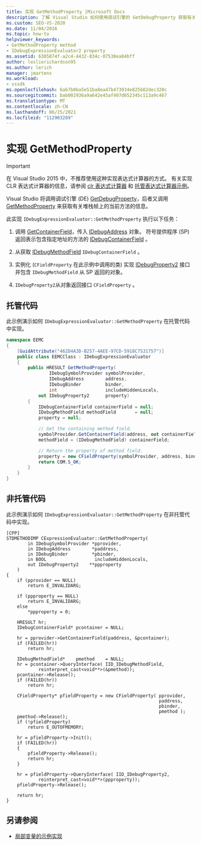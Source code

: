 ```yaml
---
title: 实现 GetMethodProperty |Microsoft Docs
description: 了解 Visual Studio 如何使用调试引擎的 GetDebugProperty 获取有关堆栈帧上的当前方法的信息。
ms.custom: SEO-VS-2020
ms.date: 11/04/2016
ms.topic: how-to
helpviewer_keywords:
- GetMethodProperty method
- IDebugExpressionEvaluator2 property
ms.assetid: 6305874f-a2c4-4432-834c-07530ea84bff
author: leslierichardson95
ms.author: lerich
manager: jmartens
ms.workload:
- vssdk
ms.openlocfilehash: 6ab7b0ba5e51ba8ea47b473934e825b82dec320c
ms.sourcegitcommit: bab002936a9a642e45af407d652345c113a9c467
ms.translationtype: MT
ms.contentlocale: zh-CN
ms.lasthandoff: 06/25/2021
ms.locfileid: "112903289"
---
```

# <a name="implement-getmethodproperty"></a>实现 GetMethodProperty
> [!IMPORTANT]
> 在 Visual Studio 2015 中，不推荐使用这种实现表达式计算器的方式。 有关实现 CLR 表达式计算器的信息，请参阅 [clr 表达式计算器](https://github.com/Microsoft/ConcordExtensibilitySamples/wiki/CLR-Expression-Evaluators) 和 [托管表达式计算器示例](https://github.com/Microsoft/ConcordExtensibilitySamples/wiki/Managed-Expression-Evaluator-Sample)。

Visual Studio 将调用调试引擎 (DE) [GetDebugProperty](../../extensibility/debugger/reference/idebugstackframe2-getdebugproperty.md)，后者又调用 [GetMethodProperty](../../extensibility/debugger/reference/idebugexpressionevaluator-getmethodproperty.md) 来获取有关堆栈帧上的当前方法的信息。

此实现 `IDebugExpressionEvaluator::GetMethodProperty` 执行以下任务：

1. 调用 [GetContainerField](../../extensibility/debugger/reference/idebugsymbolprovider-getcontainerfield.md)，传入 [IDebugAddress](../../extensibility/debugger/reference/idebugaddress.md) 对象。 符号提供程序 (SP) 返回表示包含指定地址的方法的 [IDebugContainerField](../../extensibility/debugger/reference/idebugcontainerfield.md) 。

2. 从获取 [IDebugMethodField](../../extensibility/debugger/reference/idebugmethodfield.md) `IDebugContainerField` 。

3. 实例化 (`CFieldProperty` 在此示例中调用的类) 实现 [IDebugProperty2](../../extensibility/debugger/reference/idebugproperty2.md) 接口并包含 `IDebugMethodField` 从 SP 返回的对象。

4. `IDebugProperty2`从对象返回接口 `CFieldProperty` 。

## <a name="managed-code"></a>托管代码
此示例演示如何 `IDebugExpressionEvaluator::GetMethodProperty` 在托管代码中实现。

```csharp
namespace EEMC
{
    [GuidAttribute("462D4A3D-B257-4AEE-97CD-5918C7531757")]
    public class EEMCClass : IDebugExpressionEvaluator
    {
        public HRESULT GetMethodProperty(
                IDebugSymbolProvider symbolProvider,
                IDebugAddress        address,
                IDebugBinder         binder,
                int                  includeHiddenLocals,
            out IDebugProperty2      property)
        {
            IDebugContainerField containerField = null;
            IDebugMethodField methodField       = null;
            property = null;

            // Get the containing method field.
            symbolProvider.GetContainerField(address, out containerField);
            methodField = (IDebugMethodField) containerField;

            // Return the property of method field.
            property = new CFieldProperty(symbolProvider, address, binder, methodField);
            return COM.S_OK;
        }
    }
}
```

## <a name="unmanaged-code"></a>非托管代码
此示例演示如何 `IDebugExpressionEvaluator::GetMethodProperty` 在非托管代码中实现。

```
[CPP]
STDMETHODIMP CExpressionEvaluator::GetMethodProperty(
        in IDebugSymbolProvider *pprovider,
        in IDebugAddress        *paddress,
        in IDebugBinder         *pbinder,
        in BOOL                  includeHiddenLocals,
        out IDebugProperty2    **ppproperty
    )
{
    if (pprovider == NULL)
        return E_INVALIDARG;

    if (ppproperty == NULL)
        return E_INVALIDARG;
    else
        *ppproperty = 0;

    HRESULT hr;
    IDebugContainerField* pcontainer = NULL;

    hr = pprovider->GetContainerField(paddress, &pcontainer);
    if (FAILED(hr))
        return hr;

    IDebugMethodField*    pmethod    = NULL;
    hr = pcontainer->QueryInterface( IID_IDebugMethodField,
            reinterpret_cast<void**>(&pmethod));
    pcontainer->Release();
    if (FAILED(hr))
        return hr;

    CFieldProperty* pfieldProperty = new CFieldProperty( pprovider,
                                                         paddress,
                                                         pbinder,
                                                         pmethod );
    pmethod->Release();
    if (!pfieldProperty)
        return E_OUTOFMEMORY;

    hr = pfieldProperty->Init();
    if (FAILED(hr))
    {
        pfieldProperty->Release();
        return hr;
    }

    hr = pfieldProperty->QueryInterface( IID_IDebugProperty2,
            reinterpret_cast<void**>(ppproperty));
    pfieldProperty->Release();

    return hr;
}
```

## <a name="see-also"></a>另请参阅
- [局部变量的示例实现](../../extensibility/debugger/sample-implementation-of-locals.md)

